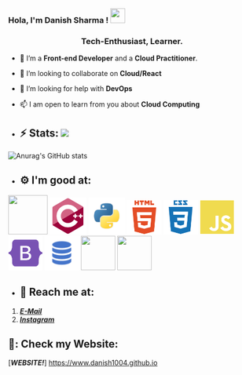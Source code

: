 ### Hola, I'm Danish Sharma !  <img src="https://camo.githubusercontent.com/35d3d11359a49bf12aebb834cc13fd81b95eff4e/68747470733a2f2f6d656469612e67697068792e636f6d2f6d656469612f6876524a434c467a6361737252346961377a2f67697068792e676966" height="30px" width="30px">

 ### <div align=center>  Tech-Enthusiast, Learner.

- 🌱 I’m a **Front-end Developer** and a **Cloud Practitioner**.
- 👯 I’m looking to collaborate on **Cloud/React**
- 🤝 I’m looking for help with **DevOps**
- 📫 I am open to learn from you about **Cloud Computing**

- ## :zap: Stats:                                                                 ![](https://visitor-badge.laobi.icu/badge?page_id=Danish1004.Danish1004)

 ![Anurag's GitHub stats](https://github-readme-stats.vercel.app/api?username=Danish1004&show_icons=true&theme=default)

- ## :gear: I'm good at:
 <img src="https://cdn.iconscout.com/icon/free/png-512/c-programming-569564.png" height="80" width="80"> <img src="https://raw.githubusercontent.com/devicons/devicon/master/icons/cplusplus/cplusplus-original.svg" alt="cplusplus" width="75" height="75"/>  <img src="https://raw.githubusercontent.com/github/explore/80688e429a7d4ef2fca1e82350fe8e3517d3494d/topics/python/python.png" height="75" width="75"> <img src="https://raw.githubusercontent.com/devicons/devicon/master/icons/html5/html5-plain-wordmark.svg" alt="cplusplus" width="70" height="70"/> <img src="https://raw.githubusercontent.com/devicons/devicon/master/icons/css3/css3-plain-wordmark.svg" alt="cplusplus" width="70" height="70"/> <img src="https://raw.githubusercontent.com/devicons/devicon/master/icons/javascript/javascript-plain.svg" alt="cplusplus" width="70" height="70"/> <img src="https://raw.githubusercontent.com/devicons/devicon/master/icons/bootstrap/bootstrap-plain.svg" alt="cplusplus" width="70" height="70"/> <img src="https://raw.githubusercontent.com/github/explore/80688e429a7d4ef2fca1e82350fe8e3517d3494d/topics/sql/sql.png" height="70" width="70"/> <img src="https://cdn.jsdelivr.net/gh/devicons/devicon/icons/react/react-original.svg" height="70" width="70"> <img src="https://cdn.jsdelivr.net/gh/devicons/devicon/icons/git/git-original.svg" height="70" width="70" />
          
- ## :rocket: Reach me at:
1. [__*E-Mail*__](mailto:danishsharma13255@gmail.com)
2. [__*Instagram*__](https://www.instagram.com/Danish_1004/)
## 🌠: Check my Website:
[__*WEBSITE!*__]
 https://www.danish1004.github.io
